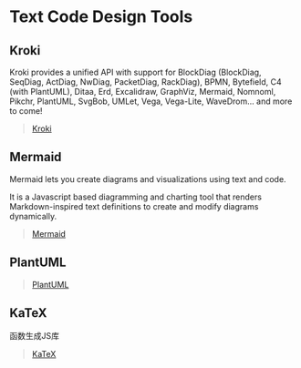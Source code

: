 # Text Code Design Tools

## Kroki

Kroki provides a unified API with support for BlockDiag (BlockDiag, SeqDiag, ActDiag, NwDiag, PacketDiag, RackDiag), BPMN,
Bytefield, C4 (with PlantUML), Ditaa, Erd, Excalidraw, GraphViz, Mermaid, Nomnoml, Pikchr, PlantUML, SvgBob, UMLet, Vega,
Vega-Lite, WaveDrom... and more to come!

> [Kroki](https://kroki.io/)


## Mermaid

Mermaid lets you create diagrams and visualizations using text and code.

It is a Javascript based diagramming and charting tool that renders Markdown-inspired text definitions to create and modify diagrams dynamically.

> [Mermaid](https://mermaid-js.github.io/mermaid/#/)


## PlantUML

> [PlantUML](https://plantuml.com/zh/)


## KaTeX

函数生成JS库

> [KaTeX](https://katex.org/)

